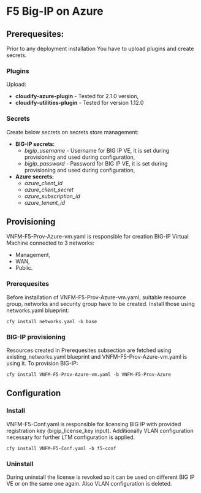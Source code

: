 # F5 Big-IP on Azure

## Prerequesites:

Prior to any deployment installation You have to upload plugins and create secrets.

### Plugins 

Upload:
* **cloudify-azure-plugin** - Tested for 2.1.0 version,
* **cloudify-utilities-plugin** - Tested for version 1.12.0

### Secrets

Create below secrets on secrets store management:
* **BIG-IP secrets:**
    * *bigip_username* - Username for BIG IP VE, it is set during provisioning and used during configuration,
    * *bigip_password* - Password for BIG IP VE, it is set during provisioning and used during configuration,
* **Azure secrets:**
    * *azure_client_id*
    * *azure_client_secret*
    * *azure_subscription_id*
    * *azure_tenant_id*



## Provisioning 

VNFM-F5-Prov-Azure-vm.yaml is responsible for creation BIG-IP Virtual Machine connected to 3 networks:
* Management,
* WAN,
* Public.

### Prerequesites

Before installation of VNFM-F5-Prov-Azure-vm.yaml, suitable resource group, networks and security group have to be created.
Install those using networks.yaml blueprint:

``cfy install networks.yaml -b base``

### BIG-IP provisioning

Resources created in Prerequesites subsection are fetched using existing_networks.yaml blueprint and VNFM-F5-Prov-Azure-vm.yaml is using it.
To provision BIG-IP:

``cfy install VNFM-F5-Prov-Azure-vm.yaml -b VNFM-F5-Prov-Azure``


## Configuration

### Install
VNFM-F5-Conf.yaml is responsible for licensing BIG IP with provided registration key (bigip_license_key input).
Additionally VLAN configuration necessary for further LTM configuration is applied.

``cfy install VNFM-F5-Conf.yaml -b f5-conf``

### Uninstall
During uninstall the license is revoked so it can be used on different BIG IP VE or on the same one again.
Also VLAN configuration is deleted.